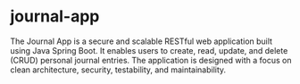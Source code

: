 # journal-app
The Journal App is a secure and scalable RESTful web application built using Java Spring Boot. It enables users to create, read, update, and delete (CRUD) personal journal entries. The application is designed with a focus on clean architecture, security, testability, and maintainability. 
